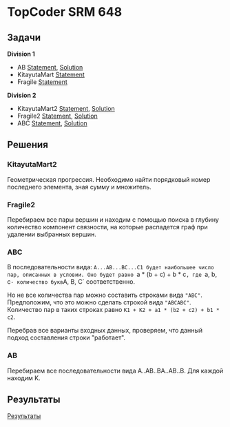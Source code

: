 # TopCoder SRM 648



## Задачи

**Division 1**

* AB [Statement][stmt_11], [Solution](#ab)
* KitayutaMart [Statement][stmt_12]
* Fragile [Statement][stmt_13]

**Division 2**

* KitayutaMart2 [Statement][stmt_21], [Solution](#kitayutamart2)
* Fragile2 [Statement][stmt_22], [Solution](#fragile2)
* ABC [Statement][stmt_23], [Solution](#abc)


## Решения

### KitayutaMart2

Геометрическая прогрессия. Необходимо найти порядковый номер последнего элемента, зная сумму и множитель.

### Fragile2

Перебираем все пары вершин и находим с помощью поиска в глубину количество компонент связности, на которые распадется граф при удалении выбранных вершин.

### ABC

В последовательности вида: `A...AB...BC...C1 будет наибольшее число пар, описанных в условии.
Оно будет равно `a * (b + c) + b * c`, где `a, b, c` - количество букв `A, B, C` соответственно.

Но не все количества пар можно составить строками вида `"ABC"`. Предположим, что это можно сделать строкой вида `"ABCABC"`.
Количество пар в таких строках равно `K1 + K2 + a1 * (b2 + c2) + b1 * c2`.

Перебрав все варианты входных данных, проверяем, что данный подход составления строки "работает".


### AB

Перебираем все последовательности вида A..AB..BA..AB..B. Для каждой находим K.


## Результаты

[Результаты](http://community.topcoder.com/stat?c=round_overview&er=5&rd=16312)


[stmt_11]: http://community.topcoder.com/stat?c=problem_statement&pm=13642&rd=16312
[stmt_12]: http://community.topcoder.com/stat?c=problem_statement&pm=13649&rd=16312
[stmt_13]: http://community.topcoder.com/stat?c=problem_statement&pm=13641&rd=16312
[stmt_21]: http://community.topcoder.com/stat?c=problem_statement&pm=13650&rd=16312
[stmt_22]: http://community.topcoder.com/stat?c=problem_statement&pm=13648&rd=16312
[stmt_23]: http://community.topcoder.com/stat?c=problem_statement&pm=13645&rd=16312
